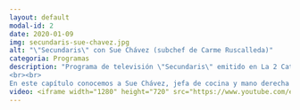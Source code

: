 ```yaml
---
layout: default
modal-id: 2
date: 2020-01-09
img: secundaris-sue-chavez.jpg
alt: "\"Secundaris\" con Sue Chávez (subchef de Carme Ruscalleda)"
categoria: Programas
description: "Programa de televisión \"Secundaris\" emitido en La 2 Cataluña, un espacio que da visibilidad a aquellos profesionales que trabajan con pasión y entusiasmo tras las personas más célebres de nuestro país y que son fundamentales para su éxito. 
<br><br>
En este capítulo conocemos a Sue Chávez, jefa de cocina y mano derecha de la chef Carme Ruscalleda."
video: <iframe width="1280" height="720" src="https://www.youtube.com/embed/vcXY1ic9HMw" title="YouTube video player" frameborder="0" allow="accelerometer; autoplay; clipboard-write; encrypted-media; gyroscope; picture-in-picture" allowfullscreen></iframe>
---
```


